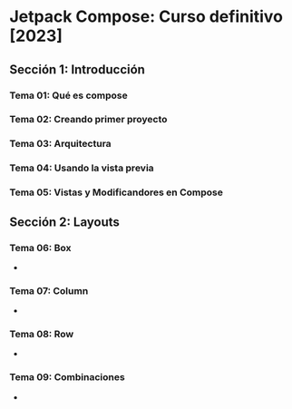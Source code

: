 # Jetpack Compose: Curso definitivo [2023]


## Sección 1: Introducción

### Tema 01: Qué es compose

### Tema 02: Creando primer proyecto

### Tema 03: Arquitectura

### Tema 04: Usando la vista previa

### Tema 05: Vistas y Modificandores en Compose


## Sección 2: Layouts

### Tema 06: Box

- 

### Tema 07: Column

- 


### Tema 08: Row

- 

### Tema 09: Combinaciones

- 

